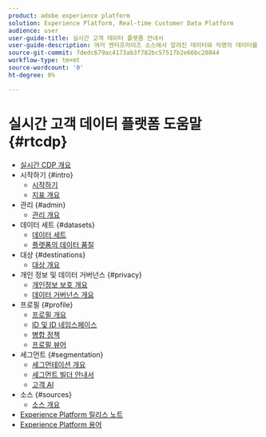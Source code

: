 ```yaml
---
product: adobe experience platform
solution: Experience Platform, Real-time Customer Data Platform
audience: user
user-guide-title: 실시간 고객 데이터 플랫폼 안내서
user-guide-description: 여러 엔터프라이즈 소스에서 알려진 데이터와 익명의 데이터를 결합하여 고객 프로필을 생성하고, 이러한 프로필에서 고객 세그먼트를 생성하며, 이러한 세그먼트를 서드파티 대상으로 활성화할 수 있습니다.
source-git-commit: 7dedc679ac4173ab3f782bc57517b2e66bc20844
workflow-type: tm+mt
source-wordcount: '0'
ht-degree: 0%

---
```



# 실시간 고객 데이터 플랫폼 도움말 {#rtcdp}

* [실시간 CDP 개요](overview.md)
* 시작하기 {#intro}
   * [시작하기](get-started.md)
   * [지표 개요](home-page-dashboards.md)
* 관리 {#admin}
   * [관리 개요](administration/admin-overview.md)
* 데이터 세트 {#datasets}
   * [데이터 세트](datasets/dataset.md)
   * [플랫폼의 데이터 품질](datasets/data-quality.md)
* 대상 {#destinations}
   * [대상 개요](destinations/overview.md)
* 개인 정보 및 데이터 거버넌스 {#privacy}
   * [개인정보 보호 개요](privacy/privacy-overview.md)
   * [데이터 거버넌스 개요](privacy/data-governance-overview.md)
* 프로필 {#profile}
   * [프로필 개요](profile/profile-overview.md)
   * [ID 및 ID 네임스페이스](profile/identities-overview.md)
   * [병합 정책](profile/merge-policies.md)
   * [프로필 뷰어](profile/profile-viewer.md)
* 세그먼트 {#segmentation}
   * [세그먼테이션 개요](segmentation/segmentation-overview.md)
   * [세그먼트 빌더 안내서](segmentation/segment-builder-guide.md)
   * [고객 AI](segmentation/customer-ai.md)
* 소스 {#sources}
   * [소스 개요](sources/sources-overview.md)
* [Experience Platform 릴리스 노트](https://www.adobe.com/go/platform-release-notes-en)
* [Experience Platform 용어](https://www.adobe.com/go/platform-glossary-en)
